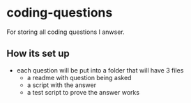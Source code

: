 # coding-questions
For storing all coding questions I anwser.

## How its set up
- each question will be put into a folder that will have 3 files
    - a readme with question being asked
    - a script with the answer
    - a test script to prove the answer works